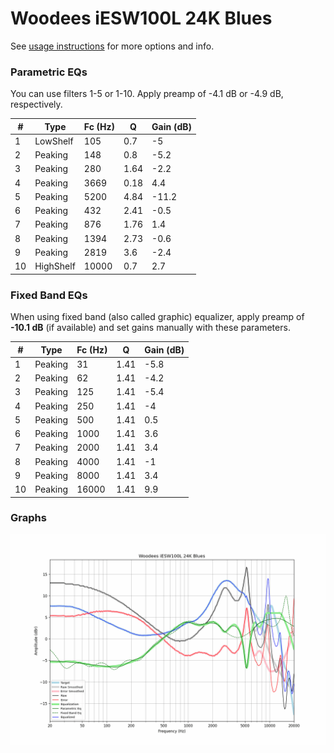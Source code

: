 # Woodees iESW100L 24K Blues
See [usage instructions](https://github.com/jaakkopasanen/AutoEq#usage) for more options and info.

### Parametric EQs
You can use filters 1-5 or 1-10. Apply preamp of -4.1 dB or -4.9 dB, respectively.

|   # | Type      |   Fc (Hz) |    Q |   Gain (dB) |
|-----|-----------|-----------|------|-------------|
|   1 | LowShelf  |       105 | 0.7  |        -5   |
|   2 | Peaking   |       148 | 0.8  |        -5.2 |
|   3 | Peaking   |       280 | 1.64 |        -2.2 |
|   4 | Peaking   |      3669 | 0.18 |         4.4 |
|   5 | Peaking   |      5200 | 4.84 |       -11.2 |
|   6 | Peaking   |       432 | 2.41 |        -0.5 |
|   7 | Peaking   |       876 | 1.76 |         1.4 |
|   8 | Peaking   |      1394 | 2.73 |        -0.6 |
|   9 | Peaking   |      2819 | 3.6  |        -2.4 |
|  10 | HighShelf |     10000 | 0.7  |         2.7 |

### Fixed Band EQs
When using fixed band (also called graphic) equalizer, apply preamp of **-10.1 dB** (if available) and set gains manually with these parameters.

|   # | Type    |   Fc (Hz) |    Q |   Gain (dB) |
|-----|---------|-----------|------|-------------|
|   1 | Peaking |        31 | 1.41 |        -5.8 |
|   2 | Peaking |        62 | 1.41 |        -4.2 |
|   3 | Peaking |       125 | 1.41 |        -5.4 |
|   4 | Peaking |       250 | 1.41 |        -4   |
|   5 | Peaking |       500 | 1.41 |         0.5 |
|   6 | Peaking |      1000 | 1.41 |         3.6 |
|   7 | Peaking |      2000 | 1.41 |         3.4 |
|   8 | Peaking |      4000 | 1.41 |        -1   |
|   9 | Peaking |      8000 | 1.41 |         3.4 |
|  10 | Peaking |     16000 | 1.41 |         9.9 |

### Graphs
![](./Woodees%20iESW100L%2024K%20Blues.png)
